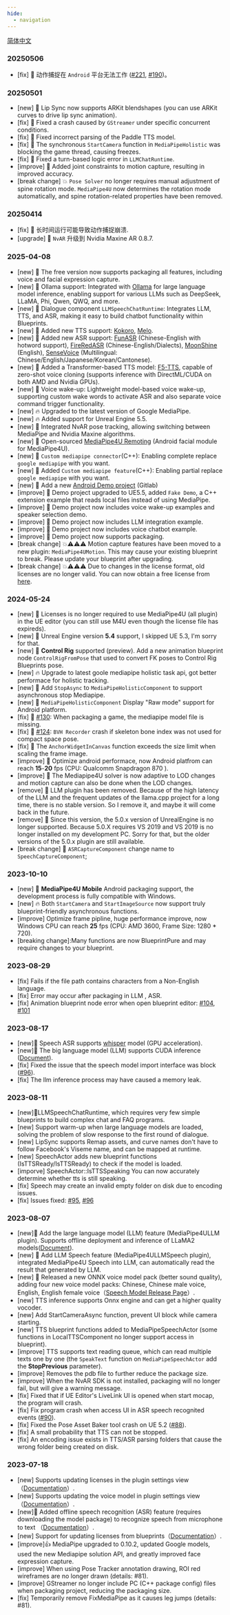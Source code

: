 ```yaml
---
hide:
  - navigation
---
```


[简体中文](./index.md)

### 20250506

- [fix] :rainbow: 动作捕捉在 `Android` 平台无法工作 ([#221](https://github.com/endink/Mediapipe4u-plugin/issues/221), [#190](https://github.com/endink/Mediapipe4u-plugin/issues/221))。 

### 20250501  

- [new] :rainbow: Lip Sync now supports ARKit blendshapes (you can use ARKit curves to drive lip sync animation).
- [fix] :rainbow: Fixed a crash caused by `GStreamer` under specific concurrent conditions.
- [fix] :rainbow: Fixed incorrect parsing of the Paddle TTS model.
- [fix] :rainbow: The synchronous `StartCamera` function in `MediaPipeHolistic` was blocking the game thread, causing freezes.
- [fix] :rainbow: Fixed a turn-based logic error in `LLMChatRuntime`.
- [improve] :rainbow: Added joint constraints to motion capture, resulting in improved accuracy.
- [break change] :collision: `Pose Solver` no longer requires manual adjustment of spine rotation mode. `MediaPipe4U` now determines the rotation mode automatically, and spine rotation-related properties have been removed.


### 20250414

- [fix] :rainbow: 长时间运行可能导致动作捕捉崩溃.
- [upgrade] :rainbow: `NvAR` 升级到 Nvidia Maxine AR 0.8.7.

### 2025-04-08   

- [new] :rainbow: The free version now supports packaging all features, including voice and facial expression capture.
- [new] :rainbow: Ollama support: Integrated with [Ollama](https://ollama.com/) for large language model inference, enabling support for various LLMs such as DeepSeek, LLaMA, Phi, Qwen, QWQ, and more.
- [new] :rainbow: Dialogue component `LLMSpeechChatRuntime`: Integrates LLM, TTS, and ASR, making it easy to build chatbot functionality within Blueprints.
- [new] :rainbow: Added new TTS support: [Kokoro](https://github.com/hexgrad/kokoro), [Melo](https://github.com/myshell-ai/MeloTTS).
- [new] :rainbow: Added new ASR support: [FunASR](https://github.com/modelscope/FunASR) (Chinese-English with hotword support), [FireRedASR](https://github.com/FireRedTeam/FireRedASR) (Chinese-English/Dialects), [MoonShine](https://github.com/usefulsensors/moonshine) (English), [SenseVoice](https://github.com/usefulsensors/moonshine) (Multilingual: Chinese/English/Japanese/Korean/Cantonese).
- [new] :rainbow: Added a Transformer-based TTS model: [F5-TTS](https://github.com/SWivid/F5-TTS), capable of zero-shot voice cloning (supports inference with DirectML/CUDA on both AMD and Nvidia GPUs).
- [new] :rainbow: Voice wake-up: Lightweight model-based voice wake-up, supporting custom wake words to activate ASR and also separate voice command trigger functionality.
- [new] :fire: Upgraded to the latest version of Google MediaPipe.
- [new] :fire: Added support for Unreal Engine 5.5.
- [new] :rainbow: Integrated NvAR pose tracking, allowing switching between MediaPipe and Nvidia Maxine algorithms.
- [new] :rainbow: Open-sourced [MediaPipe4U Remoting](https://github.com/endink/M4URemoting-Android) (Android facial module for MediaPipe4U).
- [new] :dizzy: `Custom mediapipe connector`(C++): Enabling complete replace  `google mediapipe` with you want.
- [new] :dizzy: Added `Custom mediapipe feature`(C++): Enabling partial replace  `google mediapipe` with you want.
- [new] :rainbow: Add a new [Android Demo project](https://gitlab.com/endink/mediapipe4u-android-demo) (Gitlab)
- [improve] :footprints: Demo project upgraded to UE5.5, added `Fake Demo`, a C++ extension example that reads local files instead of using MediaPipe.
- [improve] :footprints: Demo project now includes voice wake-up examples and speaker selection demo.
- [improve] :footprints: Demo project now includes LLM integration example.
- [improve] :footprints: Demo project now includes voice chatbot example.
- [improve] :footprints: Demo project now supports packaging.
- [break change] :collision:⚠️⚠️⚠️ Motion capture features have been moved to a new plugin: `MediaPipe4UMotion`. This may cause your existing blueprint to break. Please update your blueprint after upgrading.
- [break change] :collision:⚠️⚠️⚠️ Due to changes in the license format, old licenses are no longer valid. You can now obtain a free license from [here](https://github.com/endink/Mediapipe4u-plugin/releases/tag/license-auto-release).


### 2024-05-24   
- [new] :rainbow: Licenses is no longer required to use MediaPipe4U (all plugin) in the UE editor (you can still use M4U even though the license file has expireds).
- [new] :rainbow: Unreal Engine version **5.4** support, I skipped UE 5.3, I'm sorry for that.
- [new] :rainbow: **Control Rig** supported (preview). Add a new animation blueprint node `ControlRigFromPose` that used to convert FK poses to Control Rig Blueprints pose.
- [new] :fire: Upgrade to latest goole mediapipe holistic task api, got better performace for holistic tracking.
- [new] :rainbow: Add `StopAsync` to `MediaPipeHolisticComponent` to support asynchronous stop Mediapipe.
- [new] :rainbow: `MediaPipeHolisticComponent` Display "Raw mode" support for Android platform. 
- [fix] :bug: [#130](https://github.com/endink/Mediapipe4u-plugin/issues/130): When packaging a game, the mediapipe model file is missing.
- [fix] :bug: [#124](https://github.com/endink/Mediapipe4u-plugin/issues/124): `BVH Recorder` crash if skeleton bone index was not used for compact space pose.
- [fix] :bug: The `AnchorWidgetInCanvas` function exceeds the size limit when scaling the frame image.
- [improve] :rose: Optimize android performace, now Android platfrom can reach **15**-**20** fps (CPU: Qualcomm Snapdragon 870 ).
- [improve] :rose: The Mediapipe4U solver is now adaptive to LOD changes and motion capture can also be done when the LOD changes.
- [remove] :nauseated_face: LLM plugin has been removed. Because of the high latency of the LLM and the frequent updates of the llama.cpp project for a long time, there is no stable version. So I remove it, and maybe it will come back in the future.
- [remove] :nauseated_face: Since this version, the 5.0.x version of UnrealEngine is no longer supported. Because 5.0.X requires VS 2019 and VS 2019 is no longer installed on my development PC. Sorry for that, but the older versions of the 5.0.x plugin are still available.
- [break change] :pill: `ASRCaptureComponent` change name to `SpeechCaptureComponent`;

### 2023-10-10   
- [new] :rainbow: **MediaPipe4U Mobile** Android packaging support, the development process is fully compatible with Windows.
- [new] :fire: Both `StartCamera` and `StartImageSource` now support truly blueprint-friendly asynchronous functions.
- [improve] Optimize frame pipline, huge performance improve, now Windows CPU can reach **25** fps (CPU: AMD 3600, Frame Size: 1280 * 720).
- [breaking change]:Many functions are now BlueprintPure and may require changes to your blueprint.

### 2023-08-29    
- [fix] Fails if the file path contains characters from a Non-English language.
- [fix] Error may occur after packaging in LLM , ASR.
- [fix] Animation blueprint node error when open blueprint editor: [#104](https://github.com/endink/Mediapipe4u-plugin/issues/104), [#101](https://github.com/endink/Mediapipe4u-plugin/issues/101)

### 2023-08-17      
- [new]:rainbow: Speech ASR supports [whisper](https://github.com/openai/whisper) model (GPU acceleration).   
- [new]:rainbow: The big language model (LLM) supports CUDA inference ([Document](https://opensource.labijie.com/Mediapipe4u-plugin/llm/cuda.html)).  
- [fix] Fixed the issue that the speech model import interface was block ([#96](https://github.com/endink/Mediapipe4u-plugin/issues/96)).
- [fix] The llm inference process may have caused a memory leak.

### 2023-08-11   
- [new]:rainbow:LLMSpeechChatRuntime, which requires very few simple blueprints to build complex chat and FAQ programs.   
- [new] Support warm-up when large language models are loaded, solving the problem of slow response to the first round of dialogue.  
- [new] LipSync supports Remap assets, and curve names don't have to follow Facebook's Viseme name, and can be mapped at runtime.    
- [new] SpeechActor adds new blueprint functions (IsTTSReady/IsTTSReady) to check if the model is loaded.    
- [imporve] SpeechActor::IsTTSSpeaking You can now accurately determine whether tts is still speaking.   
- [fix] Speech may create an invalid empty folder on disk due to encoding issues. 
- [fix] Issues fixed: [#95](https://github.com/endink/Mediapipe4u-plugin/issues/96), [#96](https://github.com/endink/Mediapipe4u-plugin/issues/96)

### 2023-08-07      
- [new]:rainbow: Add the large language model (LLM) feature (MediaPipe4ULLM plugin). Supports offline deployment and inference of LLaMA2 models([Document](https://opensource.labijie.com/Mediapipe4u-plugin/llm/)).   
- [new] :rainbow: Add LLM Speech feature (MediaPipe4ULLMSpeech plugin), integrated MediaPipe4U Speech into LLM, can automatically read the result that generated by LLM.
- [new] :rainbow: Released a new ONNX voice model pack (better sound quality), adding four new voice model packs: Chinese, Chinese male voice, English, English female voice（[Speech Model Release Page](https://github.com/endink/Mediapipe4u-plugin/releases/tag/speech_models)）.
- [new] TTS inference supports Onnx engine and can get a higher quality vocoder.   
- [new] Add StartCameraAsync function, prevent UI block while camera starting.   
- [new] TTS blueprint functions added to MediaPipeSpeechActor (some functions in LocalTTSComponent no longer support access in blueprint).   
- [improve] TTS supports text reading queue, which can read multiple texts one by one (the `SpeakText` function on `MediaPipeSpeechActor` add the **StopPrevious** parameter).     
- [improve] Removes the pdb file to further reduce the package size.   
- [improve] When the NvAR SDK is not installed, packaging will no longer fail, but will give a warning message.   
- [fix] Fixed that if UE Editor's LiveLink UI is opened when start mocap, the program will crash.   
- [fix] Fix program crash when access UI in ASR speech recognited events ([#90](https://github.com/endink/Mediapipe4u-plugin/issues/90)).   
- [fix] Fixed the Pose Asset Baker tool crash on UE 5.2 ([#88](https://github.com/endink/Mediapipe4u-plugin/issues/88)).
- [fix] A small probability that TTS can not be stopped.
- [fix] An encoding issue exists in TTS/ASR parsing folders that cause the wrong folder being created on disk.


### 2023-07-18   
- [new] Supports updating licenses in the plugin settings view （[Documentation](https://opensource.labijie.com/Mediapipe4u-plugin/licensing/update_license.html)）.   
- [new] Supports updating the voice model in plugin settings view （[Documentation](https://opensource.labijie.com/Mediapipe4u-plugin/speech/config.html)）.   
- [new]:rainbow: Added offline speech recognition (ASR) feature (requires downloading the model package) to recognize speech from microphone to text （[Documentation](https://opensource.labijie.com/Mediapipe4u-plugin/speech/quick_start.html)）.   
- [new] Support for updating licenses from blueprints（[Documentation](https://opensource.labijie.com/Mediapipe4u-plugin/licensing/update_license.html)）.   
- [improve]:thumbsup: MediaPipe upgraded to 0.10.2, updated Google models, used the new Mediapipe solution API, and greatly improved face expression capture.   
- [improve] When using Pose Tracker annotation drawing, ROI red wireframes are no longer drawn (details: #81).   
- [improve] GStreamer no longer include PC (C++ package config) files when packaging project, reducing the packaging size.   
- [fix] Temporarily remove FixMediaPipe as it causes leg jumps (details: #81).   